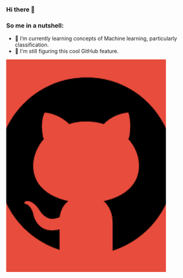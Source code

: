 ### Hi there 👋

### So me in a nutshell:

- 🔭 I’m currently learning concepts of Machine learning, particularly classification.
- 🔭 I'm still figuring this cool GitHub feature.


<img src="/Images/github.gif" alt="My cool logo"/>



<!--
**Mikovhe/Mikovhe** is a ✨ _special_ ✨ repository because its `README.md` (this file) appears on your GitHub profile.

Here are some ideas to get you started:

- 🔭 I’m currently working on ...
- 🌱 I’m currently learning ...
- 👯 I’m looking to collaborate on ...
- 🤔 I’m looking for help with ...
- 💬 Ask me about ...
- 📫 How to reach me: ...
- 😄 Pronouns: ...
- ⚡ Fun fact: ...
-->
